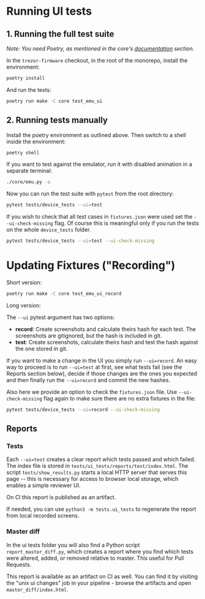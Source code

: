 # Running UI tests

## 1. Running the full test suite

_Note: You need Poetry, as mentioned in the core's [documentation](https://docs.trezor.io/trezor-firmware/core/) section._

In the `trezor-firmware` checkout, in the root of the monorepo, install the environment:

```sh
poetry install
```

And run the tests:

```sh
poetry run make -C core test_emu_ui
```

## 2. Running tests manually

Install the poetry environment as outlined above. Then switch to a shell inside the
environment:

```sh
poetry shell
```

If you want to test against the emulator, run it with disabled animation in a separate terminal:
```sh
./core/emu.py -a
```

Now you can run the test suite with `pytest` from the root directory:
```sh
pytest tests/device_tests --ui=test
```

If you wish to check that all test cases in `fixtures.json` were used set the `--ui-check-missing` flag. Of course this is meaningful only if you run the tests on the whole `device_tests` folder.

```sh
pytest tests/device_tests --ui=test --ui-check-missing
```

# Updating Fixtures ("Recording")

Short version:
```sh
poetry run make -C core test_emu_ui_record
```

Long version:

The `--ui` pytest argument has two options:

- **record**: Create screenshots and calculate theirs hash for each test.
The screenshots are gitignored, but the hash is included in git.
- **test**: Create screenshots, calculate theirs hash and test the hash against
the one stored in git.

If you want to make a change in the UI you simply run `--ui=record`. An easy way
to proceed is to run `--ui=test` at first, see what tests fail (see the Reports section below),
decide if those changes are the ones you expected and then finally run the `--ui=record`
and commit the new hashes.

Also here we provide an option to check the `fixtures.json` file. Use `--ui-check-missing` flag again to make sure there are no extra fixtures in the file:

```sh
pytest tests/device_tests --ui=record --ui-check-missing
```

## Reports

### Tests

Each `--ui=test` creates a clear report which tests passed and which failed.
The index file is stored in `tests/ui_tests/reports/test/index.html`.
The script `tests/show_results.py` starts a local HTTP server that serves this page --
this is necessary for access to browser local storage, which enables a simple reviewer
UI.

On CI this report is published as an artifact.

If needed, you can use `python3 -m tests.ui_tests` to regenerate the report from local
recorded screens.

### Master diff

In the ui tests folder you will also find a Python script `report_master_diff.py`, which
creates a report where you find which tests were altered, added, or removed relative to
master. This useful for Pull Requests.

This report is available as an artifact on CI as well. You can find it by
visiting the "unix ui changes" job in your pipeline - browse the
artifacts and open `master_diff/index.html`.

